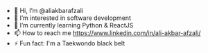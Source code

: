 - 👋 Hi, I’m @aliakbarafzali
- 👀 I’m interested in software development
- 🌱 I’m currently learning Python & ReactJS
- 📫 How to reach me https://www.linkedin.com/in/ali-akbar-afzali/
- ⚡ Fun fact: I'm a Taekwondo black belt

<!---
aliakbarafzali/aliakbarafzali is a ✨ special ✨ repository because its `README.md` (this file) appears on your GitHub profile.
You can click the Preview link to take a look at your changes.
--->

